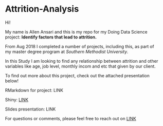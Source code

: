 # Attrition-Analysis

Hi!

My name is Allen Ansari and this is my repo for my Doing Data Science project: **Identify factors that lead to attrition.**

From Aug 2018  I completed a number of projects, including this, as part of my master degree program at *Southern Methodist University*.

In this Study I am looking to find any relationship between attrition and other variables like age, job level, monthly incom and etc that given by our client.

To find out more about this project, check out the attached presentation below!

RMarkdown for project: LINK

Shiny: [LINK](https://allenansari.shinyapps.io/Logistic/)

Slides presentation: LINK

For questions or comments, please feel free to reach out on [LINK](https://www.linkedin.com/in/allen-ansari/)


